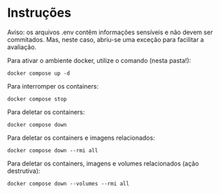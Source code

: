# Instruções

Aviso: os arquivos .env contêm informações sensíveis e não devem ser commitados. Mas, neste caso, abriu-se uma exceção para facilitar a avaliação.

Para ativar o ambiente docker, utilize o comando (nesta pasta!):

```
docker compose up -d
```

Para interromper os containers:

```
docker compose stop
```

Para deletar os containers:

```
docker compose down
```

Para deletar os containers e imagens relacionados:

```
docker compose down --rmi all
```

Para deletar os containers, imagens e volumes relacionados (ação destrutiva):

```
docker compose down --volumes --rmi all
```